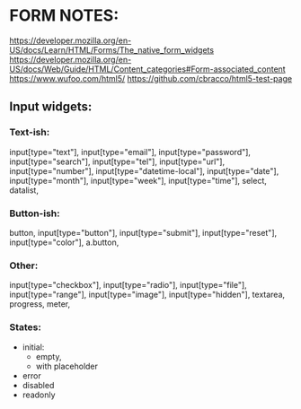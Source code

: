 


# FORM NOTES:

https://developer.mozilla.org/en-US/docs/Learn/HTML/Forms/The_native_form_widgets
https://developer.mozilla.org/en-US/docs/Web/Guide/HTML/Content_categories#Form-associated_content
https://www.wufoo.com/html5/
https://github.com/cbracco/html5-test-page

## Input widgets:

### Text-ish:

input[type="text"],
input[type="email"],
input[type="password"],
input[type="search"],
input[type="tel"],
input[type="url"],
input[type="number"],
input[type="datetime-local"],
input[type="date"],
input[type="month"],
input[type="week"],
input[type="time"],
select,
datalist,

### Button-ish:

button,
input[type="button"],
input[type="submit"],
input[type="reset"],
input[type="color"],
a.button,

### Other:

input[type="checkbox"],
input[type="radio"],
input[type="file"],
input[type="range"],
input[type="image"],
input[type="hidden"],
textarea,
progress,
meter,

### States:

- initial:
  - empty,
  - with placeholder
- error
- disabled
- readonly